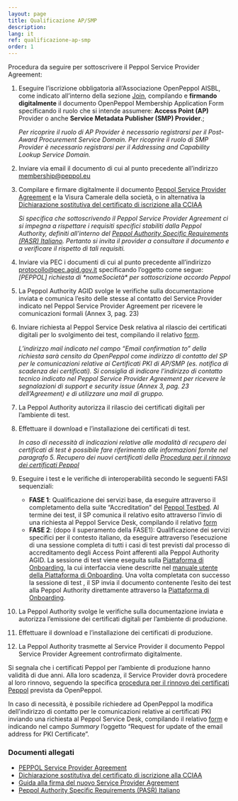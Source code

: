 ```yaml
---
layout: page
title: Qualificazione AP/SMP
description:
lang: it
ref: qualificazione-ap-smp
order: 1
---
```

Procedura da seguire per sottoscrivere il Peppol Service Provider Agreement:

1. Eseguire l’iscrizione obbligatoria all’Associazione OpenPeppol AISBL, come indicato all’interno della sezione [Join](https://peppol.org/join/), compilando e **firmando digitalmente** il documento OpenPeppol Membership Application Form specificando il ruolo che si intende assumere: **Access Point (AP)** Provider o anche **Service Metadata Publisher (SMP) Provider**.;

      _Per ricoprire il ruolo di AP Provider è necessario registrarsi per il Post-Award Procurement Service Domain._
      _Per ricoprire il ruolo di SMP Provider è necessario registrarsi per il Addressing and Capability Lookup Service Domain._

2. Inviare via email il documento di cui al punto precedente all’indirizzo [membership@peppol.eu](mailto:membership@peppol.eu)

3. Compilare e firmare digitalmente il documento [Peppol Service Provider Agreement](https://peppol.agid.gov.it/attachments/PeppolServiceProviderAgreement_v4.0.1_AGID_Final.pdf) e la Visura Camerale della società, o in alternativa la [Dichiarazione sostitutiva del certificato di iscrizione alla CCIAA](https://peppol.agid.gov.it/attachments/dichirazione_rea_compilabile_rev201812.pdf)

      _Si specifica che sottoscrivendo il Peppol Service Provider Agreement ci si impegna a rispettare i requisiti specifici stabiliti dalla Peppol Authority, definiti all’interno del [Peppol Authority Specific Requirements (PASR) Italiano](https://peppol.org/wp-content/uploads/2022/08/Italy-Peppol-Authority-Specific-Requirements.pdf). Pertanto si invita il provider a consultare il documento e a verificare il rispetto di tali requisiti._

4. Inviare via PEC i documenti di cui al punto precedente all’indirizzo [protocollo@pec.agid.gov.it](mailto:protocollo@pec.agid.gov.it) specificando l’oggetto come segue: _[PEPPOL] richiesta di \*nomeSocietà\* per sottoscrizione accordo Peppol_

5. La Peppol Authority AGID svolge le verifiche sulla documentazione inviata e comunica l’esito delle stesse al contatto del Service Provider indicato nel Peppol Service Provider Agreement per ricevere le comunicazioni formali (Annex 3, pag. 23)

6. Inviare richiesta al Peppol Service Desk relativa al rilascio dei certificati digitali per lo svolgimento dei test, compilando il relativo [form](https://openpeppol.atlassian.net/servicedesk/customer/portal/1/group/1/create/13).

      _L’indirizzo mail indicato nel campo “Email confirmation to” della richiesta sarà censito da OpenPeppol come indirizzo di contatto del SP per le comunicazioni relative ai Certificati PKI di AP/SMP (es. notifica di scadenza dei certificati). Si consiglia di indicare l’indirizzo di contatto tecnico indicato nel Peppol Service Provider Agreement per ricevere le segnalazioni di support e security issue (Annex 3, pag. 23 dell’Agreement) e di utilizzare una mail di gruppo._

7. La Peppol Authority autorizza il rilascio dei certificati digitali per l’ambiente di test.

8. Effettuare il download e l’installazione dei certificati di test.

      _In caso di necessità di indicazioni relative alle modalità di recupero dei certificati di test è possibile fare riferimento alle informazioni fornite nel paragrafo 5. Recupero dei nuovi certificati della [Procedura per il rinnovo dei certificati Peppol](https://peppol-docs.agid.gov.it/manuali_utente/rinnovo_certificati_peppol)_

9. Eseguire i test e le verifiche di interoperabilità secondo le seguenti FASI sequenziali:
    - **FASE 1**: Qualificazione dei servizi base, da eseguire attraverso il completamento della suite “Accreditation” del [Peppol Testbed](https://www.testbed.peppol.org/). Al termine dei test, il SP comunica il relativo esito attraverso l’invio di una richiesta al Peppol Service Desk, compilando il relativo [form](https://openpeppol.atlassian.net/servicedesk/customer/portal/1/group/1/create/16)
    - **FASE 2**: (dopo il superamento della FASE1): Qualificazione dei servizi specifici per il contesto italiano, da eseguire attraverso l’esecuzione di una sessione completa di tutti i casi di test previsti dal processo di accreditamento degli Access Point afferenti alla Peppol Authority AGID. La sessione di test viene eseguita sulla [Piattaforma di Onboarding](https://peppol.agid.gov.it/it/qualificazione-ap-smp/piattaforma-onboarding/), la cui interfaccia viene descritte nel [manuale utente della Piattaforma di Onboarding](https://peppol-docs.agid.gov.it/manuali_utente/onboarding). Una volta completata con successo la sessione di test , il SP invia il documento contenente l’esito dei test alla Peppol Authority direttamente attraverso la <a href="https://peppol-onboarding.agid.gov.it/piattaforma-onboarding/" data-proofer-ignore>Piattaforma di Onboarding</a>.

10. La Peppol Authority svolge le verifiche sulla documentazione inviata e autorizza l’emissione dei certificati digitali per l’ambiente di produzione.

11. Effettuare il download e l’installazione dei certificati di produzione.

12. La Peppol Authority trasmette al Service Provider il documento Peppol Service Provider Agreement controfirmato digitalmente.

Si segnala che i certificati Peppol per l’ambiente di produzione hanno validità di due anni. Alla loro scadenza, il Service Provider dovrà procedere al loro rinnovo, seguendo la specifica [procedura per il rinnovo dei certificati Peppol](https://peppol-docs.agid.gov.it/manuali_utente/rinnovo_certificati_peppol) prevista da OpenPeppol.

In caso di necessità, è possibile richiedere ad OpenPeppol la modifica dell’indirizzo di contatto per le comunicazioni relative ai certificati PKI inviando una richiesta al Peppol Service Desk, compilando il relativo [form](https://openpeppol.atlassian.net/servicedesk/customer/portal/1/group/1/create/12) e indicando nel campo _Summary_ l’oggetto “Request for update of the email address for PKI Certificate”.

### Documenti allegati

- [PEPPOL Service Provider Agreement](/attachments/PeppolServiceProviderAgreement_v4.0.1_AGID_Final.pdf)
- [Dichiarazione sostitutiva del certificato di iscrizione alla CCIAA](/attachments/dichirazione_rea_compilabile_rev201812.pdf)
- [Guida alla firma del nuovo Service Provider Agreement](/attachments/Guide_signing_agreement_V_1_0.pdf)
- [Peppol Authority Specific Requirements (PASR) Italiano](https://peppol.org/wp-content/uploads/2022/08/Italy-Peppol-Authority-Specific-Requirements.pdf)
